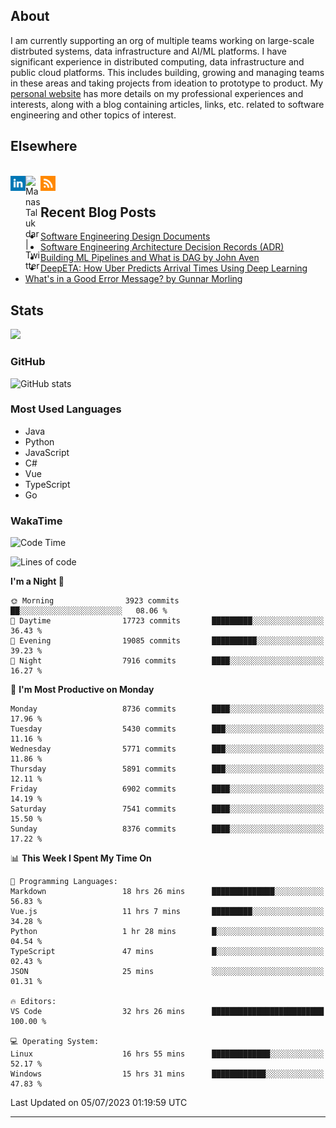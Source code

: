 ## About

I am currently supporting an org of multiple teams working on large-scale distrbuted systems, data infrastructure and AI/ML platforms. I have significant experience in distributed computing, data infrastructure and public cloud platforms. This includes building, growing and managing teams in these areas and taking projects from ideation to prototype to product. My [personal website](https://manastalukdar.github.io/) has more details on my professional experiences and interests, along with a blog containing articles, links, etc. related to software engineering and other topics of interest.

## Elsewhere

</br>

<a href="https://www.linkedin.com/in/manastalukdar" target="_blank">
  <img align="left" alt="Manas Talukdar | Linkedin" width="24px" src="https://raw.githubusercontent.com/edent/SuperTinyIcons/master/images/svg/linkedin.svg" />
</a>
<a href="https://www.twitter.com/manastalukdar" target="_blank">
  <img align="left" alt="Manas Talukdar | Twitter" width="24px" src="https://github.com/TheDudeThatCode/TheDudeThatCode/blob/master/Assets/Twitter.svg" />
</a>
<a href="https://manastalukdar.github.io/" target="_blank">
  <img align="left" alt="Manas Talukdar | Website" width="24px" src="https://github.com/edent/SuperTinyIcons/blob/master/images/svg/rss.svg" />
</a>

</br>

## Recent Blog Posts

<!-- BLOG:START -->
- [Software Engineering Design Documents](https://manastalukdar.github.io/blog/2023/03/18/software-engineering-design-documents/)
- [Software Engineering Architecture Decision Records &lpar;ADR&rpar;](https://manastalukdar.github.io/blog/2023/03/18/software-engineering-architecture-decision-records/)
- [Building ML Pipelines and What is DAG by John Aven](https://manastalukdar.github.io/blog/2022/03/21/building-ml-pipelines-dag/)
- [DeepETA: How Uber Predicts Arrival Times Using Deep Learning](https://manastalukdar.github.io/blog/2022/03/21/deepeta-uber-predicts-arrival-times-deep-learning/)
- [What&#39;s in a Good Error Message? by Gunnar Morling](https://manastalukdar.github.io/blog/2022/02/11/good-error-message-gunnar-morling/)
<!-- BLOG:END -->

## Stats

![](https://komarev.com/ghpvc/?username=manastalukdar)

### GitHub

![GitHub stats](https://github-readme-stats.vercel.app/api?username=manastalukdar&show_icons=true&hide_border=true&hide_rank=true&hide_title=true&icon_color=79ff97&text_color=cecac3&bg_color=4d4b4b)

### Most Used Languages

- Java
- Python
- JavaScript
- C#
- Vue
- TypeScript
- Go

<!--
![Top Langs](https://github-readme-stats.vercel.app/api/top-langs/?username=manastalukdar&layout=compact&hide_border=true&hide_title=true&icon_color=79ff97&text_color=cecac3&bg_color=4d4b4b)
-->

### WakaTime

<!--START_SECTION:waka-->
![Code Time](http://img.shields.io/badge/Code%20Time-3%2C696%20hrs%201%20min-blue)

![Lines of code](https://img.shields.io/badge/From%20Hello%20World%20I%27ve%20Written-18.9%20million%20lines%20of%20code-blue)

**I'm a Night 🦉** 

```text
🌞 Morning                3923 commits        ██░░░░░░░░░░░░░░░░░░░░░░░   08.06 % 
🌆 Daytime                17723 commits       █████████░░░░░░░░░░░░░░░░   36.43 % 
🌃 Evening                19085 commits       ██████████░░░░░░░░░░░░░░░   39.23 % 
🌙 Night                  7916 commits        ████░░░░░░░░░░░░░░░░░░░░░   16.27 % 
```
📅 **I'm Most Productive on Monday** 

```text
Monday                   8736 commits        ████░░░░░░░░░░░░░░░░░░░░░   17.96 % 
Tuesday                  5430 commits        ███░░░░░░░░░░░░░░░░░░░░░░   11.16 % 
Wednesday                5771 commits        ███░░░░░░░░░░░░░░░░░░░░░░   11.86 % 
Thursday                 5891 commits        ███░░░░░░░░░░░░░░░░░░░░░░   12.11 % 
Friday                   6902 commits        ████░░░░░░░░░░░░░░░░░░░░░   14.19 % 
Saturday                 7541 commits        ████░░░░░░░░░░░░░░░░░░░░░   15.50 % 
Sunday                   8376 commits        ████░░░░░░░░░░░░░░░░░░░░░   17.22 % 
```


📊 **This Week I Spent My Time On** 

```text
💬 Programming Languages: 
Markdown                 18 hrs 26 mins      ██████████████░░░░░░░░░░░   56.83 % 
Vue.js                   11 hrs 7 mins       █████████░░░░░░░░░░░░░░░░   34.28 % 
Python                   1 hr 28 mins        █░░░░░░░░░░░░░░░░░░░░░░░░   04.54 % 
TypeScript               47 mins             █░░░░░░░░░░░░░░░░░░░░░░░░   02.43 % 
JSON                     25 mins             ░░░░░░░░░░░░░░░░░░░░░░░░░   01.31 % 

🔥 Editors: 
VS Code                  32 hrs 26 mins      █████████████████████████   100.00 % 

💻 Operating System: 
Linux                    16 hrs 55 mins      █████████████░░░░░░░░░░░░   52.17 % 
Windows                  15 hrs 31 mins      ████████████░░░░░░░░░░░░░   47.83 % 
```


 Last Updated on 05/07/2023 01:19:59 UTC
<!--END_SECTION:waka-->

---

<!--

**manastalukdar/manastalukdar** is a ✨ _special_ ✨ repository because its `README.md` (this file) appears on your GitHub profile.

Here are some ideas to get you started:

- 🔭 I’m currently working on ...
- 🌱 I’m currently learning ...
- 👯 I’m looking to collaborate on ...
- 🤔 I’m looking for help with ...
- 💬 Ask me about ...
- 📫 How to reach me: ...
- 😄 Pronouns: ...
- ⚡ Fun fact: ...
-->
